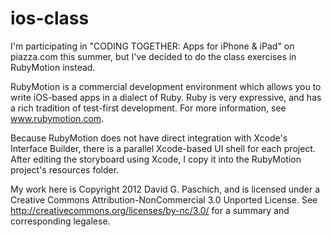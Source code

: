 ios-class
=========

I'm participating in "CODING TOGETHER: Apps for iPhone & iPad" on
piazza.com this summer, but I've decided to do the class exercises
in RubyMotion instead.

RubyMotion is a commercial development environment which allows you
to write iOS-based apps in a dialect of Ruby. Ruby is very expressive,
and has a rich tradition of test-first development. For more information,
see www.rubymotion.com.

Because RubyMotion does not have direct integration with Xcode's Interface
Builder, there is a parallel Xcode-based UI shell for each project. After
editing the storyboard using Xcode, I copy it into the RubyMotion project's
resources folder.

My work here is Copyright 2012 David G. Paschich, and 
is licensed under a Creative Commons Attribution-NonCommercial 3.0 
Unported License. See http://creativecommons.org/licenses/by-nc/3.0/ for
a summary and corresponding legalese.
